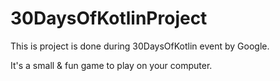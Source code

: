 # 30DaysOfKotlinProject
This is project is done during 30DaysOfKotlin event by Google.

It's a small & fun game to play on your computer.
